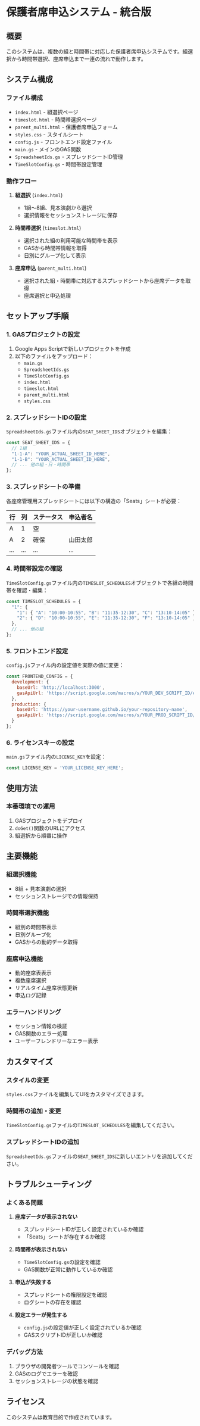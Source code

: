 # 保護者席申込システム - 統合版

## 概要

このシステムは、複数の組と時間帯に対応した保護者席申込システムです。組選択から時間帯選択、座席申込まで一連の流れで動作します。

## システム構成

### ファイル構成
- `index.html` - 組選択ページ
- `timeslot.html` - 時間帯選択ページ
- `parent_multi.html` - 保護者席申込フォーム
- `styles.css` - スタイルシート
- `config.js` - フロントエンド設定ファイル
- `main.gs` - メインのGAS関数
- `SpreadsheetIds.gs` - スプレッドシートID管理
- `TimeSlotConfig.gs` - 時間帯設定管理

### 動作フロー
1. **組選択** (`index.html`)
   - 1組〜8組、見本演劇から選択
   - 選択情報をセッションストレージに保存

2. **時間帯選択** (`timeslot.html`)
   - 選択された組の利用可能な時間帯を表示
   - GASから時間帯情報を取得
   - 日別にグループ化して表示

3. **座席申込** (`parent_multi.html`)
   - 選択された組・時間帯に対応するスプレッドシートから座席データを取得
   - 座席選択と申込処理

## セットアップ手順

### 1. GASプロジェクトの設定

1. Google Apps Scriptで新しいプロジェクトを作成
2. 以下のファイルをアップロード：
   - `main.gs`
   - `SpreadsheetIds.gs`
   - `TimeSlotConfig.gs`
   - `index.html`
   - `timeslot.html`
   - `parent_multi.html`
   - `styles.css`

### 2. スプレッドシートIDの設定

`SpreadsheetIds.gs`ファイル内の`SEAT_SHEET_IDS`オブジェクトを編集：

```javascript
const SEAT_SHEET_IDS = {
  // 1組
  "1-1-A": "YOUR_ACTUAL_SHEET_ID_HERE",
  "1-1-B": "YOUR_ACTUAL_SHEET_ID_HERE",
  // ... 他の組・日・時間帯
};
```

### 3. スプレッドシートの準備

各座席管理用スプレッドシートには以下の構造の「Seats」シートが必要：

| 行 | 列 | ステータス | 申込者名 |
|----|----|-----------|----------|
| A  | 1  | 空        |          |
| A  | 2  | 確保      | 山田太郎 |
| ...| ...| ...       | ...      |

### 4. 時間帯設定の確認

`TimeSlotConfig.gs`ファイル内の`TIMESLOT_SCHEDULES`オブジェクトで各組の時間帯を確認・編集：

```javascript
const TIMESLOT_SCHEDULES = {
  "1": {
    "1": { "A": "10:00-10:55", "B": "11:35-12:30", "C": "13:10-14:05" },
    "2": { "D": "10:00-10:55", "E": "11:35-12:30", "F": "13:10-14:05" }
  },
  // ... 他の組
};
```

### 5. フロントエンド設定

`config.js`ファイル内の設定値を実際の値に変更：

```javascript
const FRONTEND_CONFIG = {
  development: {
    baseUrl: 'http://localhost:3000',
    gasApiUrl: 'https://script.google.com/macros/s/YOUR_DEV_SCRIPT_ID/exec'
  },
  production: {
    baseUrl: 'https://your-username.github.io/your-repository-name',
    gasApiUrl: 'https://script.google.com/macros/s/YOUR_PROD_SCRIPT_ID/exec'
  }
};
```

### 6. ライセンスキーの設定

`main.gs`ファイル内の`LICENSE_KEY`を設定：

```javascript
const LICENSE_KEY = 'YOUR_LICENSE_KEY_HERE';
```

## 使用方法

### 本番環境での運用

1. GASプロジェクトをデプロイ
2. `doGet()`関数のURLにアクセス
3. 組選択から順番に操作

## 主要機能

### 組選択機能
- 8組 + 見本演劇の選択
- セッションストレージでの情報保持

### 時間帯選択機能
- 組別の時間帯表示
- 日別グループ化
- GASからの動的データ取得

### 座席申込機能
- 動的座席表表示
- 複数座席選択
- リアルタイム座席状態更新
- 申込ログ記録

### エラーハンドリング
- セッション情報の検証
- GAS関数のエラー処理
- ユーザーフレンドリーなエラー表示

## カスタマイズ

### スタイルの変更
`styles.css`ファイルを編集してUIをカスタマイズできます。

### 時間帯の追加・変更
`TimeSlotConfig.gs`ファイルの`TIMESLOT_SCHEDULES`を編集してください。

### スプレッドシートIDの追加
`SpreadsheetIds.gs`ファイルの`SEAT_SHEET_IDS`に新しいエントリを追加してください。

## トラブルシューティング

### よくある問題

1. **座席データが表示されない**
   - スプレッドシートIDが正しく設定されているか確認
   - 「Seats」シートが存在するか確認

2. **時間帯が表示されない**
   - `TimeSlotConfig.gs`の設定を確認
   - GAS関数が正常に動作しているか確認

3. **申込が失敗する**
   - スプレッドシートの権限設定を確認
   - ログシートの存在を確認

4. **設定エラーが発生する**
   - `config.js`の設定値が正しく設定されているか確認
   - GASスクリプトIDが正しいか確認

### デバッグ方法

1. ブラウザの開発者ツールでコンソールを確認
2. GASのログでエラーを確認
3. セッションストレージの状態を確認

## ライセンス

このシステムは教育目的で作成されています。
